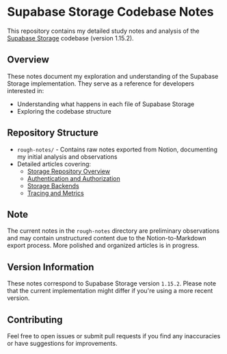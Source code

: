 # Supabase Storage Codebase Notes

This repository contains my detailed study notes and analysis of the [Supabase Storage](https://github.com/supabase/storage) codebase (version 1.15.2).

## Overview

These notes document my exploration and understanding of the Supabase Storage implementation. They serve as a reference for developers interested in:
- Understanding what happens in each file of Supabase Storage
- Exploring the codebase structure

## Repository Structure

- `rough-notes/` - Contains raw notes exported from Notion, documenting my initial analysis and observations
- Detailed articles covering:
  - [Storage Repository Overview](./storage-understanding.md)
  - [Authentication and Authorization](./auth.md)
  - [Storage Backends](./storage-backends.md)
  - [Tracing and Metrics](./tracing-metrics.md)
## Note

The current notes in the `rough-notes` directory are preliminary observations and may contain unstructured content due to the Notion-to-Markdown export process. More polished and organized articles is in progress.

## Version Information

These notes correspond to Supabase Storage version `1.15.2`. Please note that the current implementation might differ if you're using a more recent version.

## Contributing

Feel free to open issues or submit pull requests if you find any inaccuracies or have suggestions for improvements.
